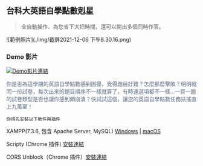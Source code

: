 ## 台科大英語自學點數剋星
>全自動操作、為您省下大把時間，還可以開出多個同時作答。

![範例照片](./img/截屏2021-12-06 下午8.30.16.png)

### Demo 影片
[![Demo影片連結]({https://github.com/ChengHung-Wang/Go-Die-Moodle/blob/main/img/screenshot1.png})]({https://www.youtube.com/watch?v=NDjQtxoEI9c} "點擊下方圖片前往youtube觀看")

<font color="#5e6d82">你是否為這學期的英語自學點數感到困擾，覺得題目好難？怎麼那麼擊敗？明明就同一份試卷，每次出來的題目順序不一樣就算了，有時連選項都不一樣...一頁一題的試卷類型是否也讓你感到頗崩潰？快試試這個，讓您的英語自學點數任務扶搖直上九萬里！</font>

`你得先安裝以下軟件與插件`

XAMPP(7.3.6, 包含 Apache Server, MySQL) [Windows](https://sourceforge.net/projects/xampp/files/XAMPP%20Windows/7.3.6/xampp-windows-x64-7.3.6-4-VC15-installer.exe/download)  |  [macOS](https://sourceforge.net/projects/xampp/files/XAMPP%20Mac%20OS%20X/7.3.6/xampp-osx-7.3.6-4-installer.dmg/download)

Scripty (Chrome 插件) [安裝連結](https://chrome.google.com/webstore/detail/scripty-javascript-inject/milkbiaeapddfnpenedfgbfdacpbcbam?utm_source=chrome-ntp-icon)

CORS Unblock（Chrome 插件）[安裝連結](https://chrome.google.com/webstore/detail/cors-unblock/lfhmikememgdcahcdlaciloancbhjino?utm_source=chrome-ntp-icon)
